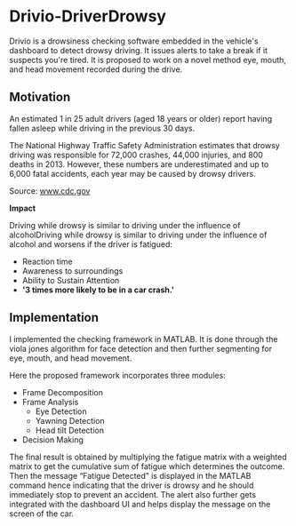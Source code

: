 # Drivio-DriverDrowsy

Drivio is a drowsiness checking software embedded in the vehicle's dashboard to detect drowsy driving. It issues alerts to take a break if it suspects you're tired. It is proposed to work on a novel method eye, mouth, and head movement recorded during the drive.

## Motivation
An estimated 1 in 25 adult drivers (aged 18 years or older) report having fallen asleep while driving in the previous 30 days.

The National Highway Traffic Safety Administration estimates that drowsy driving was responsible for 72,000 crashes, 44,000 injuries, and 800 deaths in 2013. However, these numbers are underestimated and up to 6,000 fatal accidents, each year may be caused by drowsy drivers.

Source: www.cdc.gov

**Impact**

Driving while drowsy is similar to driving under the influence of alcoholDriving while drowsy is similar to driving under the influence of alcohol and worsens if the driver is fatigued:

- Reaction time
- Awareness to surroundings
- Ability to Sustain Attention
- **'3 times more likely to be in a car crash.'**

## Implementation
I implemented the checking framework in MATLAB. It is done through the viola jones algorithm for face detection and then further segmenting for eye, mouth, and head movement.

Here the proposed framework incorporates three modules:

- Frame Decomposition
- Frame Analysis
  - Eye Detection
  - Yawning Detection
  - Head tilt Detection
- Decision Making

The final result is obtained by multiplying the fatigue matrix with a weighted matrix to get the cumulative sum of fatigue which determines the outcome. Then the message “Fatigue Detected” is displayed in the MATLAB command hence indicating that the driver is drowsy and he should immediately stop to prevent an accident. The alert also further gets integrated with the dashboard UI and helps display the message on the screen of the car.
